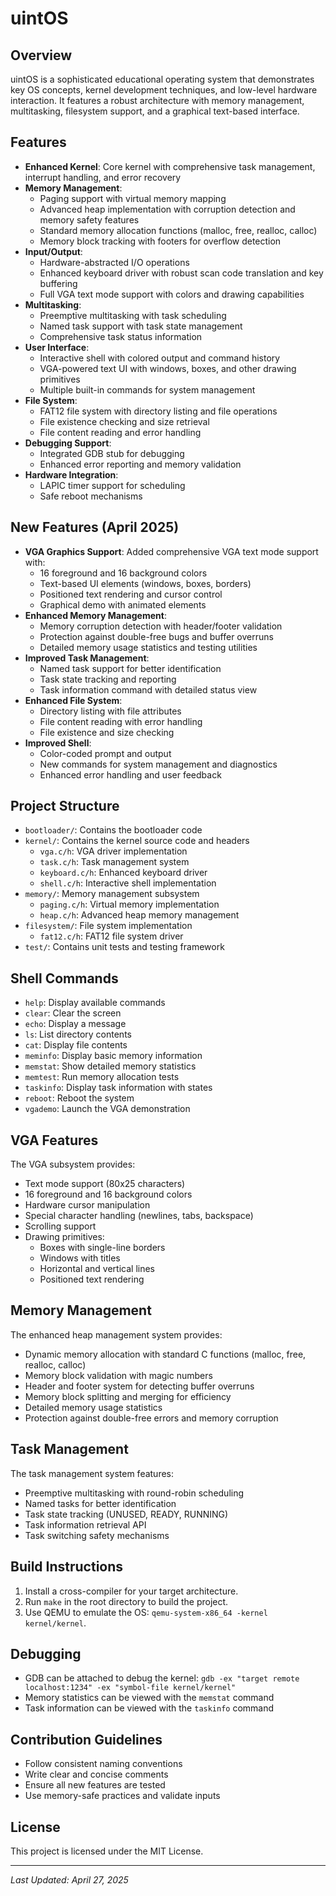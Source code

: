 # uintOS

## Overview
uintOS is a sophisticated educational operating system that demonstrates key OS concepts, kernel development techniques, and low-level hardware interaction. It features a robust architecture with memory management, multitasking, filesystem support, and a graphical text-based interface.

## Features
- **Enhanced Kernel**: Core kernel with comprehensive task management, interrupt handling, and error recovery
- **Memory Management**: 
  - Paging support with virtual memory mapping
  - Advanced heap implementation with corruption detection and memory safety features
  - Standard memory allocation functions (malloc, free, realloc, calloc)
  - Memory block tracking with footers for overflow detection
- **Input/Output**: 
  - Hardware-abstracted I/O operations
  - Enhanced keyboard driver with robust scan code translation and key buffering
  - Full VGA text mode support with colors and drawing capabilities
- **Multitasking**: 
  - Preemptive multitasking with task scheduling
  - Named task support with task state management
  - Comprehensive task status information
- **User Interface**: 
  - Interactive shell with colored output and command history
  - VGA-powered text UI with windows, boxes, and other drawing primitives
  - Multiple built-in commands for system management
- **File System**: 
  - FAT12 file system with directory listing and file operations
  - File existence checking and size retrieval
  - File content reading and error handling
- **Debugging Support**: 
  - Integrated GDB stub for debugging
  - Enhanced error reporting and memory validation
- **Hardware Integration**: 
  - LAPIC timer support for scheduling
  - Safe reboot mechanisms

## New Features (April 2025)
- **VGA Graphics Support**: Added comprehensive VGA text mode support with:
  - 16 foreground and 16 background colors
  - Text-based UI elements (windows, boxes, borders)
  - Positioned text rendering and cursor control
  - Graphical demo with animated elements
- **Enhanced Memory Management**:
  - Memory corruption detection with header/footer validation
  - Protection against double-free bugs and buffer overruns
  - Detailed memory usage statistics and testing utilities
- **Improved Task Management**:
  - Named task support for better identification
  - Task state tracking and reporting
  - Task information command with detailed status view
- **Enhanced File System**:
  - Directory listing with file attributes
  - File content reading with error handling
  - File existence and size checking
- **Improved Shell**:
  - Color-coded prompt and output
  - New commands for system management and diagnostics
  - Enhanced error handling and user feedback

## Project Structure
- `bootloader/`: Contains the bootloader code
- `kernel/`: Contains the kernel source code and headers
  - `vga.c/h`: VGA driver implementation
  - `task.c/h`: Task management system
  - `keyboard.c/h`: Enhanced keyboard driver
  - `shell.c/h`: Interactive shell implementation
- `memory/`: Memory management subsystem
  - `paging.c/h`: Virtual memory implementation
  - `heap.c/h`: Advanced heap memory management
- `filesystem/`: File system implementation
  - `fat12.c/h`: FAT12 file system driver
- `test/`: Contains unit tests and testing framework

## Shell Commands
- `help`: Display available commands
- `clear`: Clear the screen
- `echo`: Display a message
- `ls`: List directory contents
- `cat`: Display file contents
- `meminfo`: Display basic memory information
- `memstat`: Show detailed memory statistics
- `memtest`: Run memory allocation tests
- `taskinfo`: Display task information with states
- `reboot`: Reboot the system
- `vgademo`: Launch the VGA demonstration

## VGA Features
The VGA subsystem provides:
- Text mode support (80x25 characters)
- 16 foreground and 16 background colors
- Hardware cursor manipulation
- Special character handling (newlines, tabs, backspace)
- Scrolling support
- Drawing primitives:
  - Boxes with single-line borders
  - Windows with titles
  - Horizontal and vertical lines
  - Positioned text rendering

## Memory Management
The enhanced heap management system provides:
- Dynamic memory allocation with standard C functions (malloc, free, realloc, calloc)
- Memory block validation with magic numbers
- Header and footer system for detecting buffer overruns
- Memory block splitting and merging for efficiency
- Detailed memory usage statistics
- Protection against double-free errors and memory corruption

## Task Management
The task management system features:
- Preemptive multitasking with round-robin scheduling
- Named tasks for better identification
- Task state tracking (UNUSED, READY, RUNNING)
- Task information retrieval API
- Task switching safety mechanisms

## Build Instructions
1. Install a cross-compiler for your target architecture.
2. Run `make` in the root directory to build the project.
3. Use QEMU to emulate the OS: `qemu-system-x86_64 -kernel kernel/kernel`.

## Debugging
- GDB can be attached to debug the kernel: `gdb -ex "target remote localhost:1234" -ex "symbol-file kernel/kernel"`
- Memory statistics can be viewed with the `memstat` command
- Task information can be viewed with the `taskinfo` command

## Contribution Guidelines
- Follow consistent naming conventions
- Write clear and concise comments
- Ensure all new features are tested
- Use memory-safe practices and validate inputs

## License
This project is licensed under the MIT License.

---

*Last Updated: April 27, 2025*
